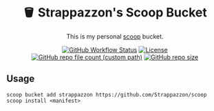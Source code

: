 <div align="center">

# :bucket: Strappazzon's Scoop Bucket

This is my personal [scoop](https://github.com/ScoopInstaller/Scoop#readme) bucket.

[![GitHub Workflow Status](https://img.shields.io/github/actions/workflow/status/Strappazzon/scoop/ci.yml?label=Tests&logo=github&style=flat-square)](https://github.com/Strappazzon/scoop/actions/workflows/ci.yml)
[![License](https://img.shields.io/github/license/Strappazzon/scoop?color=%230369ee&label=License&logo=unlicense&logoColor=%23ffffff&style=flat-square)](https://github.com/Strappazzon/scoop/blob/-/LICENSE.txt)
[![GitHub repo file count (custom path)](https://img.shields.io/github/directory-file-count/Strappazzon/scoop/bucket?color=%230369ee&label=Manifests&style=flat-square)](https://github.com/Strappazzon/scoop/tree/master/bucket)
[![GitHub repo size](https://img.shields.io/github/repo-size/Strappazzon/scoop?color=%230369ee&label=Repo%20size&style=flat-square)](https://github.com/Strappazzon/scoop)

</div>

## Usage

```
scoop bucket add strappazzon https://github.com/Strappazzon/scoop
scoop install <manifest>
```
